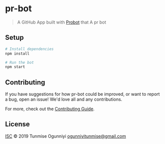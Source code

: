 # pr-bot

> A GitHub App built with [Probot](https://github.com/probot/probot) that A pr bot

## Setup

```sh
# Install dependencies
npm install

# Run the bot
npm start
```

## Contributing

If you have suggestions for how pr-bot could be improved, or want to report a bug, open an issue! We'd love all and any contributions.

For more, check out the [Contributing Guide](CONTRIBUTING.md).

## License

[ISC](LICENSE) © 2019 Tunmise Ogunniyi <ogunniyitunmise@gmail.com>
